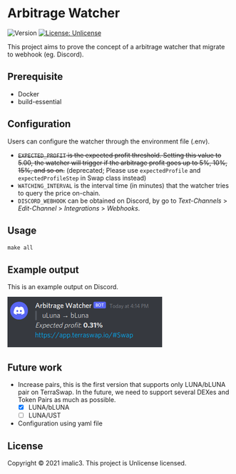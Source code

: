 # Arbitrage Watcher

<p>
  <img alt="Version" src="https://img.shields.io/badge/version-0.1.0-blue.svg?cacheSeconds=2592000" />
  <a href="https://raw.githubusercontent.com/imalic3/arbitrage_watcher/master/LICENSE" target="_blank">
    <img alt="License: Unlicense" src="https://img.shields.io/badge/License-Unlicense-yellow.svg" />
  </a>
</p>

This project aims to prove the concept of a arbitrage watcher that migrate to webhook (eg. Discord).

## Prerequisite

- Docker
- build-essential

## Configuration

Users can configure the watcher through the environment file (.env).

- ~~`EXPECTED_PROFIT` is the expected profit threshold. Setting this value to 5.00, the watcher will trigger if the arbitrage profit goes up to 5%, 10%, 15%, and so on.~~ (deprecated; Please use `expectedProfile` and `expectedProfileStep` in Swap class instead)
- `WATCHING_INTERVAL` is the interval time (in minutes) that the watcher tries to query the price on-chain.
- `DISCORD_WEBHOOK` can be obtained on Discord, by go to _Text-Channels_ > _Edit-Channel_ > _Integrations_ > _Webhooks_.

## Usage

```
make all
```

## Example output

This is an example output on Discord.

![Discord Bot Example](discord.png)

## Future work

- Increase pairs, this is the first version that supports only LUNA/bLUNA pair on TerraSwap. In the future, we need to support several DEXes and Token Pairs as much as possible.
  - [x] LUNA/bLUNA
  - [ ] LUNA/UST
- Configuration using yaml file

## License

Copyright © 2021 imalic3.
This project is Unlicense licensed.
